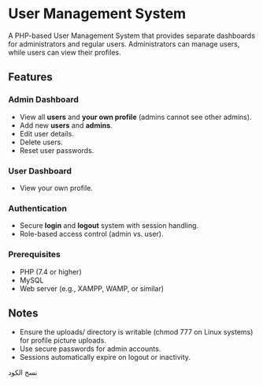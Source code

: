 # User Management System

A PHP-based User Management System that provides separate dashboards for administrators and regular users. Administrators can manage users, while users can view their profiles.

## Features

### Admin Dashboard
- View all **users** and **your own profile** (admins cannot see other admins).
- Add new **users** and **admins**.
- Edit user details.
- Delete users.
- Reset user passwords.

### User Dashboard
- View your own profile.

### Authentication
- Secure **login** and **logout** system with session handling.
- Role-based access control (admin vs. user).



### Prerequisites
- PHP (7.4 or higher)
- MySQL
- Web server (e.g., XAMPP, WAMP, or similar)

## Notes
* Ensure the uploads/ directory is writable (chmod 777 on Linux systems) for profile picture uploads.
* Use secure passwords for admin accounts.
* Sessions automatically expire on logout or inactivity.


نسخ الكود

